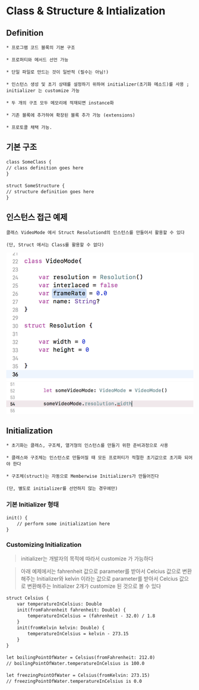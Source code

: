 # Class & Structure & Intialization

## Definition

~~~
* 프로그램 코드 블록의 기본 구조

* 프로퍼티와 메서드 선언 가능

* 단일 파일로 만드는 것이 일반적 (필수는 아님!)

* 인스턴스 생성 및 초기 상태를 설정하기 위하여 initializer(초기화 메소드)를 사용 ; initializer 는 customize 가능

* 두 개의 구조 모두 메모리에 적재되면 instance화

* 기존 블록에 추가하여 확장된 블록 추가 가능 (extensions)

* 프로토콜 채택 가능.
~~~

## 기본 구조 
~~~
class SomeClass {
// class definition goes here
}

struct SomeStructure {
// structure definition goes here
}
~~~
## 인스턴스 접근 예제
~~~
클래스 VideoMode 에서 Struct Resolutiond의 인스턴스를 만들어서 활용할 수 있다 

(단, Struct 에서는 Class를 활용할 수 없다)
~~~

![](Img/classstruct.png "class&struct")
![](Img/objectstruct.png "objectstruct")

## Initialization

~~~
* 초기화는 클래스, 구조체, 열거형의 인스턴스를 만들기 위한 준비과정으로 사용

* 클래스와 구조체는 인스턴스로 만들어질 때 모든 프로퍼티가 적절한 초기값으로 초기화 되어야 한다

* 구조체(struct)는 자동으로 Memberwise Initializers가 만들어진다 

(단, 별도로 initializer를 선언하지 않는 경우에만)

~~~
### 기본 Initializer 형태
~~~
init() {
    // perform some initialization here
}
~~~

### Customizing Initialization

> initializer는 개발자의 목적에 따라서 customize 가 가능하다

> 아래 예제에서는 fahrenheit 값으로 parameter를 받아서 Celcius 값으로 변환해주는 Initializer와
> kelvin 이라는 값으로 parameter를 받아서 Celcius 값으로 변환해주는 Initializer 2개가 customize 된 것으로 볼 수 있다

~~~
struct Celsius {
    var temperatureInCelsius: Double
    init(fromFahrenheit fahrenheit: Double) {
        temperatureInCelsius = (fahrenheit - 32.0) / 1.8
    }
    init(fromKelvin kelvin: Double) {
        temperatureInCelsius = kelvin - 273.15
    }
}

let boilingPointOfWater = Celsius(fromFahrenheit: 212.0)
// boilingPointOfWater.temperatureInCelsius is 100.0

let freezingPointOfWater = Celsius(fromKelvin: 273.15)
// freezingPointOfWater.temperatureInCelsius is 0.0
~~~
